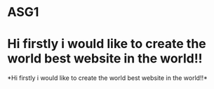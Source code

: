 # ASG1
<h1>
Hi firstly i would like to create the world best website in the world!!
</h1>
*Hi firstly i would like to create the world best website in the world!!*
